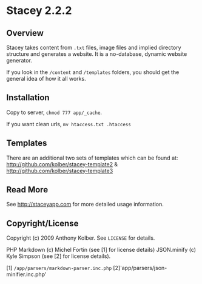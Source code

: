 # Stacey 2.2.2

## Overview
Stacey takes content from `.txt` files, image files and implied directory structure and generates a website.
It is a no-database, dynamic website generator.

If you look in the `/content` and `/templates` folders, you should get the general idea of how it all works.

## Installation

Copy to server, `chmod 777 app/_cache`.

If you want clean urls, `mv htaccess.txt .htaccess`

## Templates

There are an additional two sets of templates which can be found at:
<http://github.com/kolber/stacey-template2> &
<http://github.com/kolber/stacey-template3>

## Read More

See <http://staceyapp.com> for more detailed usage information.

## Copyright/License

Copyright (c) 2009 Anthony Kolber. See `LICENSE` for details.

PHP Markdown (c) Michel Fortin (see [1] for license details)
JSON.minify  (c) Kyle Simpson (see [2] for license details).

[1] `/app/parsers/markdown-parser.inc.php`
[2]'app/parsers/json-minifier.inc.php'